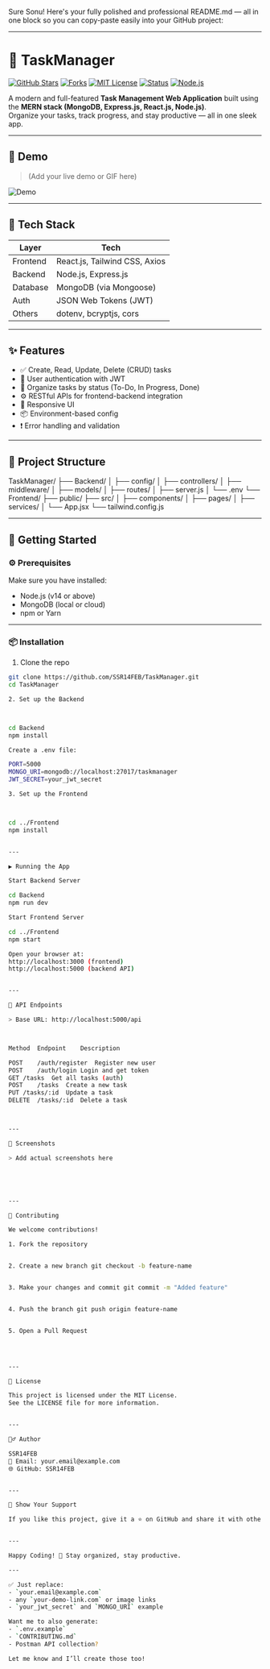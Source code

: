 Sure Sonu! Here's your fully polished and professional README.md — all in one block so you can copy-paste easily into your GitHub project:


---

# 🚀 TaskManager

[![GitHub Stars](https://img.shields.io/github/stars/SSR14FEB/TaskManager?style=social)](https://github.com/SSR14FEB/TaskManager/stargazers)
[![Forks](https://img.shields.io/github/forks/SSR14FEB/TaskManager?style=social)](https://github.com/SSR14FEB/TaskManager/fork)
[![MIT License](https://img.shields.io/badge/license-MIT-blue.svg)](LICENSE)
[![Status](https://img.shields.io/badge/project-active-brightgreen)]()
[![Node.js](https://img.shields.io/badge/Node.js-Enabled-green.svg)](https://nodejs.org/)

A modern and full-featured **Task Management Web Application** built using the **MERN stack (MongoDB, Express.js, React.js, Node.js)**.  
Organize your tasks, track progress, and stay productive — all in one sleek app.

---

## 📸 Demo

> (Add your live demo or GIF here)

![Demo](https://your-demo-link.com/demo.gif)

---

## 🧰 Tech Stack

| Layer       | Tech                        |
|-------------|-----------------------------|
| Frontend    | React.js, Tailwind CSS, Axios |
| Backend     | Node.js, Express.js         |
| Database    | MongoDB (via Mongoose)      |
| Auth        | JSON Web Tokens (JWT)       |
| Others      | dotenv, bcryptjs, cors      |

---

## ✨ Features

- ✅ Create, Read, Update, Delete (CRUD) tasks
- 🔐 User authentication with JWT
- 📂 Organize tasks by status (To-Do, In Progress, Done)
- ⚙️ RESTful APIs for frontend-backend integration
- 📱 Responsive UI
- 📦 Environment-based config
- ❗ Error handling and validation

---

## 📁 Project Structure

TaskManager/
├── Backend/
│   ├── config/
│   ├── controllers/
│   ├── middleware/
│   ├── models/
│   ├── routes/
│   ├── server.js
│   └── .env
└── Frontend/
    ├── public/
    ├── src/
    │   ├── components/
    │   ├── pages/
    │   ├── services/
    │   └── App.jsx
    └── tailwind.config.js

---

## 🚀 Getting Started

### ⚙️ Prerequisites

Make sure you have installed:

- Node.js (v14 or above)
- MongoDB (local or cloud)
- npm or Yarn

---

### 📦 Installation

1. Clone the repo

```bash
git clone https://github.com/SSR14FEB/TaskManager.git
cd TaskManager

2. Set up the Backend



cd Backend
npm install

Create a .env file:

PORT=5000
MONGO_URI=mongodb://localhost:27017/taskmanager
JWT_SECRET=your_jwt_secret

3. Set up the Frontend



cd ../Frontend
npm install


---

▶️ Running the App

Start Backend Server

cd Backend
npm run dev

Start Frontend Server

cd ../Frontend
npm start

Open your browser at:
http://localhost:3000 (frontend)
http://localhost:5000 (backend API)


---

🧪 API Endpoints

> Base URL: http://localhost:5000/api



Method	Endpoint	Description

POST	/auth/register	Register new user
POST	/auth/login	Login and get token
GET	/tasks	Get all tasks (auth)
POST	/tasks	Create a new task
PUT	/tasks/:id	Update a task
DELETE	/tasks/:id	Delete a task



---

📸 Screenshots

> Add actual screenshots here





---

🤝 Contributing

We welcome contributions!

1. Fork the repository


2. Create a new branch git checkout -b feature-name


3. Make your changes and commit git commit -m "Added feature"


4. Push the branch git push origin feature-name


5. Open a Pull Request




---

📄 License

This project is licensed under the MIT License.
See the LICENSE file for more information.


---

🙋‍♂️ Author

SSR14FEB
📧 Email: your.email@example.com
🌐 GitHub: SSR14FEB


---

🌟 Show Your Support

If you like this project, give it a ⭐ on GitHub and share it with others!


---

Happy Coding! 🚀 Stay organized, stay productive.

---

✅ Just replace:
- `your.email@example.com`
- any `your-demo-link.com` or image links
- `your_jwt_secret` and `MONGO_URI` example

Want me to also generate:
- `.env.example`
- `CONTRIBUTING.md`
- Postman API collection?

Let me know and I’ll create those too!

